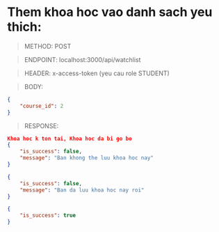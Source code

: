 # Them khoa hoc vao danh sach yeu thich:

> METHOD: POST

> ENDPOINT: localhost:3000/api/watchlist

> HEADER: x-access-token (yeu cau role STUDENT)

> BODY: 
```json
{
    "course_id": 2
}
```

> RESPONSE:

```json
Khoa hoc k ton tai, Khoa hoc da bi go bo
{
    "is_success": false,
    "message": "Ban khong the luu khoa hoc nay"
}
```

```json
{
    "is_success": false,
    "message": "Ban da luu khoa hoc nay roi"
}
```

```json
{
    "is_success": true
}
```